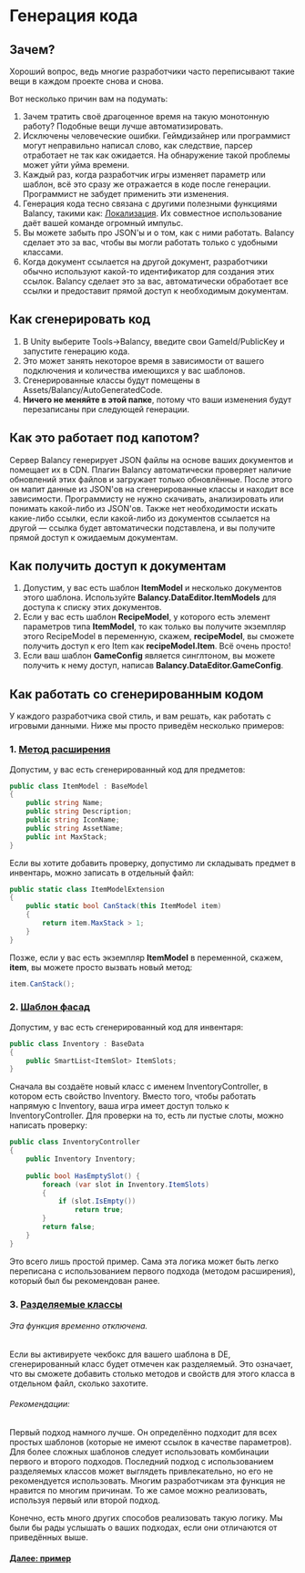 # Генерация кода

## Зачем?
Хороший вопрос, ведь многие разработчики часто переписывают такие вещи в каждом проекте снова и снова.

Вот несколько причин вам на подумать:

1. Зачем тратить своё драгоценное время на такую монотонную работу? Подобные вещи лучше автоматизировать.
2. Исключены человеческие ошибки. Геймдизайнер или программист могут неправильно написал слово, как следствие, парсер отработает не так как ожидается. На обнаружение такой проблемы может уйти уйма времени.
3. Каждый раз, когда разработчик игры изменяет параметр или шаблон, всё это сразу же отражается в коде после генерации. Программист не забудет применить эти изменения.
4. Генерация кода тесно связана с другими полезными функциями Balancy, такими как: [Локализация](/data_editor/advanced/localization/). Их совместное использование даёт вашей команде огромный импульс.
5. Вы можете забыть про JSON'ы и о том, как с ними работать. Balancy сделает это за вас, чтобы вы могли работать только с удобными классами.
6. Когда документ ссылается на другой документ, разработчики обычно используют какой-то идентификатор для создания этих ссылок. Balancy сделает это за вас, автоматически обработает все ссылки и предоставит прямой доступ к необходимым документам.

## Как сгенерировать код
1. В Unity выберите Tools->Balancy, введите свои GameId/PublicKey и запустите генерацию кода.
2. Это может занять некоторое время в зависимости от вашего подключения и количества имеющихся у вас шаблонов.
3. Сгенерированные классы будут помещены в Assets/Balancy/AutoGeneratedCode.
4. **Ничего не меняйте в этой папке**, потому что ваши изменения будут перезаписаны при следующей генерации.


## Как это работает под капотом?
Сервер Balancy генерирует JSON файлы на основе ваших документов и помещает их в CDN. Плагин Balancy автоматически проверяет наличие обновлений этих файлов и загружает только обновлённые. После этого он мапит данные из JSON'ов на сгенерированные классы и находит все зависимости. Программисту не нужно скачивать, анализировать или понимать какой-либо из JSON'ов. Также нет необходимости искать какие-либо ссылки, если какой-либо из документов ссылается на другой — ссылка будет автоматически подставлена, и вы получите прямой доступ к ожидаемым документам.

## Как получить доступ к документам
1. Допустим, у вас есть шаблон **ItemModel** и несколько документов этого шаблона. Используйте **Balancy.DataEditor.ItemModels** для доступа к списку этих документов.
2. Если у вас есть шаблон **RecipeModel**, у которого есть элемент параметров типа **ItemModel**, то как только вы получите экземпляр этого RecipeModel в переменную, скажем, **recipeModel**, вы сможете получить доступ к его Item как **recipeModel.Item**. Всё очень просто!
3. Если ваш шаблон **GameConfig** является синглтоном, вы можете получить к нему доступ, написав **Balancy.DataEditor.GameConfig**.

## Как работать со сгенерированным кодом

У каждого разработчика свой стиль, и вам решать, как работать с игровыми данными. Ниже мы просто приведём несколько примеров:

### 1. [Метод расширения](https://ru.wikipedia.org/wiki/%D0%9C%D0%B5%D1%82%D0%BE%D0%B4_%D1%80%D0%B0%D1%81%D1%88%D0%B8%D1%80%D0%B5%D0%BD%D0%B8%D1%8F)

Допустим, у вас есть сгенерированный код для предметов:

```csharp fct_label="Unity"
public class ItemModel : BaseModel
{
    public string Name;
    public string Description;
    public string IconName;
    public string AssetName;
    public int MaxStack;
}
```

Если вы хотите добавить проверку, допустимо ли складывать предмет в инвентарь, можно записать в отдельный файл:

```csharp fct_label="Unity"
public static class ItemModelExtension
{
    public static bool CanStack(this ItemModel item)
    {
        return item.MaxStack > 1;
    }
}
```

Позже, если у вас есть экземпляр **ItemModel** в переменной, скажем, **item**, вы можете просто вызвать новый метод:

```csharp fct_label="Unity"
item.CanStack();
```

### 2. [Шаблон фасад](https://ru.wikipedia.org/wiki/%D0%A4%D0%B0%D1%81%D0%B0%D0%B4_(%D1%88%D0%B0%D0%B1%D0%BB%D0%BE%D0%BD_%D0%BF%D1%80%D0%BE%D0%B5%D0%BA%D1%82%D0%B8%D1%80%D0%BE%D0%B2%D0%B0%D0%BD%D0%B8%D1%8F))

Допустим, у вас есть сгенерированный код для инвентаря:

```csharp fct_label="Unity"
public class Inventory : BaseData
{
    public SmartList<ItemSlot> ItemSlots;
}
```

Сначала вы создаёте новый класс с именем InventoryController, в котором есть свойство Inventory. Вместо того, чтобы работать напрямую с Inventory, ваша игра имеет доступ только к InventoryController.
Для проверки на то, есть ли пустые слоты, можно написать проверку:

```csharp fct_label="Unity"
public class InventoryController
{
    public Inventory Inventory;
    
    public bool HasEmptySlot() {
        foreach (var slot in Inventory.ItemSlots)
        {
            if (slot.IsEmpty())
                return true;
        }
        return false;
    }
}
```

Это всего лишь простой пример. Сама эта логика может быть легко переписана с использованием первого подхода (методом расширения), который был бы рекомендован ранее.

### 3. [Разделяемые классы](https://docs.microsoft.com/ru-ru/dotnet/csharp/programming-guide/classes-and-structs/partial-classes-and-methods)

###### Эта функция временно отключена.

Если вы активируете чекбокс для вашего шаблона в DE, сгенерированный класс будет отмечен как разделяемый. Это означает, что вы сможете добавить столько методов и свойств для этого класса в отдельном файл, сколько захотите.

###### Рекомендации:
Первый подход намного лучше. Он определённо подходит для всех простых шаблонов (которые не имеют ссылок в качестве параметров).
Для более сложных шаблонов следует использовать комбинации первого и второго подходов.
Последний подход с использованием разделяемых классов может выглядеть привлекательно, но его не рекомендуется использовать. Многим разработчикам эта функция не нравится по многим причинам. То же самое можно реализовать, используя первый или второй подход.

Конечно, есть много других способов реализовать такую логику. Мы были бы рады услышать о ваших подходах, если они отличаются от приведённых выше.

#### [Далее: пример](/data_editor/example)
